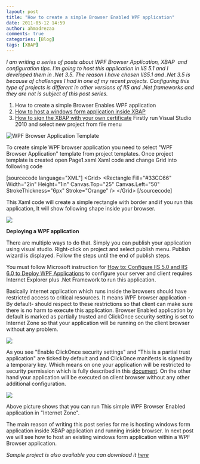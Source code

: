 ```yaml
---
layout: post
title: "How to create a simple Browser Enabled WPF application"
date: 2011-05-12 14:59
author: ahmadrezaa
comments: true
categories: [Blog]
tags: [XBAP]
---
```

*I am writing a series of posts about WPF Browser Application, XBAP  and configuration tips. I'm going to host this application in IIS 5.1 and I developed them in .Net 3.5. The reason I have chosen IIS5.1 and .Net 3.5 is because of challenges I had in one of my recent projects. Configuring this type of projects is different in other versions of IIS and .Net frameworks and they are not is subject of this post series.*


1.  How to create a simple Browser Enables WPF application
2.  [How to host a windows form application inside XBAP](http://ahmadreza.com/2011/05/17/how-to-host-a-windows-form-application-inside-xbap/)
3.  [How to sign the XBAP with your own certificate](http://ahmadreza.com/2011/05/20/how-to-sign-the-xbap-with-your-own-certificate/)
Firstly run Visual Studio 2010 and select new project from file menu

![](http://gkasoq.bay.livefilestore.com/y1pTyvopu7LF2C48XH1rU6cCIppkTTSRI2zbiG4IymcFYNyDvDYOAuiDPGP_BbwZCwfe_Msl-NT15LmvikS4opJ6IjFau3VEDJa/01ProjectType.png?psid=1 "WPF Browser Application Template")

To create simple WPF browser application you need to select "WPF Browser Application" template from project templates. Once project template is created open Page1.xaml Xaml code and change Grid into following code

[sourcecode language="XML"]
    &lt;Grid&gt;
        &lt;Rectangle
            Fill=&quot;#33CC66&quot;
            Width=&quot;2in&quot;       Height=&quot;1in&quot;
            Canvas.Top=&quot;25&quot;          Canvas.Left=&quot;50&quot;
            StrokeThickness=&quot;6px&quot; Stroke=&quot;Orange&quot; /&gt;
    &lt;/Grid&gt;
[/sourcecode]

This Xaml code will create a simple rectangle with border and if you run this application, It will show following shape inside your browser.

![](http://gkasoq.bay.livefilestore.com/y1pno2mRmcxK60x2XCCUpEH8AdIRl57EHzXxvUEScNJyTbdTGqN0TRpA25pd4ooBhFy-cQ9A7mOlpMz081IkhZQlhg9rhsmFeO8/02BrowserRectangle.png?psid=1)

**Deploying a WPF application**

There are multiple ways to do that. Simply you can publish your application using visual studio. Right-click on project and select publish menu. Publish wizard is displayed. Follow the steps until the end of publish steps.

You must follow Microsoft instruction for [How to: Configure IIS 5.0 and IIS 6.0 to Deploy WPF Applications](http://msdn.microsoft.com/en-us/library/ms752346.aspx) to configure your server and client requires Internet Explorer plus .Net Framework to run this application.

Basically internet application which runs inside the browsers should have restricted access to critical resources. It means WPF browser application -By default- should respect to these restrictions so that client can make sure there is no harm to execute this application. Browser Enabled application by default is marked as partially trusted and ClickOnce security setting is set to Internet Zone so that your application will be running on the client browser without any problem.

![](http://gkasoq.bay.livefilestore.com/y1p2yMA3hrhMwt0iBWIUIIxE0kfNCGovL0YPJE27avS6fATUyXgPmATXdE8EH0G4w5m-wsW9E84rBfviY_Vt0AFxzHer8bMiQrn/03ProjectSecurity.png?psid=1)

As you see "Enable ClickOnce security settings" and "This is a partial trust application" are ticked by default and and ClickOnce manifests is signed by a temporary key. Which means on one your application will be restricted to security permission which is fully described in this [document](http://msdn.microsoft.com/en-us/library/aa970910.aspx). On the other hand your application will be executed on client browser without any other additional configuration.

![](http://gkasoq.bay.livefilestore.com/y1pKjv-M2LBhfxzwWwSd_L29SOoyeqW5BcSkFwkyOQmjzksBojy0rFiaCALaIDovh5S7ieC6j-sV7cqiPiULDVI3idjIL9e3EwZ/04InternetZone.png?psid=1)

Above picture shows that you can run This simple WPF Browser Enabled application in "Internet Zone".

The main reason of writing this post series for me is hosting windows form application inside XBAP application and running inside browser. In next post we will see how to host an existing windows form application within a WPF Browser application.

*Sample project is also available you can download it [here](http://gkasoq.bay.livefilestore.com/y1pMj5rWwxWH0xh978PfXKv51b9cKKKJ2zKKHaycMMZbHVm6kHqLQbIOej8nUumLrJYZlMQbeCSbDSxCQier38MWVQvihSHve5O/SimpleBrowserApplication.zip?download&amp;psid=1)*
